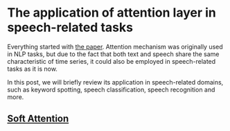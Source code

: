 # The application of attention layer in speech-related tasks

Everything started with [the paper](https://arxiv.org/pdf/1706.03762.pdf). Attention mechanism was originally used in NLP tasks,
but due to the fact that both text and speech share the same characteristic of time series, it could also be employed in speech-related tasks as it is now.

In this post, we will briefly review its application in speech-related domains, such as keyword spotting, speech classification, speech recognition and more.

## [Soft Attention](https://arxiv.org/pdf/1803.10916.pdf)
